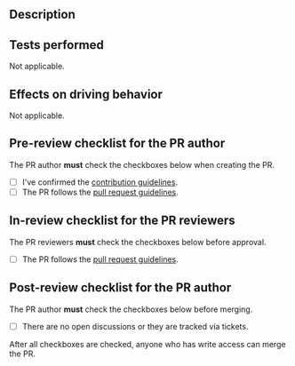 ## Description

<!-- Write a brief description of this PR. -->

## Tests performed

<!-- Describe how you have tested this PR. -->
<!-- Although the default value is set to "Not Applicable.", please update this section if the type is either [feat, fix, perf], or if requested by the reviewers. -->

Not applicable.

## Effects on driving behavior

<!-- Describe how this PR affects the outputs of driving behavior. -->

Not applicable.

## Pre-review checklist for the PR author

The PR author **must** check the checkboxes below when creating the PR.

- [ ] I've confirmed the [contribution guidelines].
- [ ] The PR follows the [pull request guidelines].

## In-review checklist for the PR reviewers

The PR reviewers **must** check the checkboxes below before approval.

- [ ] The PR follows the [pull request guidelines].

## Post-review checklist for the PR author

The PR author **must** check the checkboxes below before merging.

- [ ] There are no open discussions or they are tracked via tickets.

After all checkboxes are checked, anyone who has write access can merge the PR.

[contribution guidelines]: https://autowarefoundation.github.io/autoware-documentation/main/contributing/
[pull request guidelines]: https://autowarefoundation.github.io/autoware-documentation/main/contributing/pull-request-guidelines/
